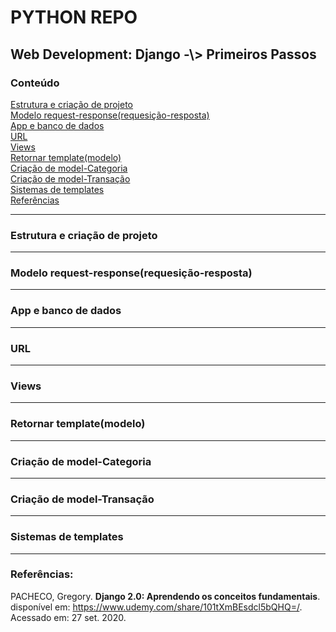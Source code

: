 # PYTHON REPO

<h2> Web Development: Django -\> Primeiros Passos</h2>

<h3>Conteúdo</h3>

<a href="#estrutura">Estrutura e criação de projeto</a>  
<a href="#request-response">Modelo request-response(requesição-resposta)</a>  
<a href="#bd">App e banco de dados</a>  
<a href="#url">URL</a>  
<a href="#views">Views</a>  
<a href="#template">Retornar template(modelo)</a>  
<a href="#cat">Criação de model-Categoria</a>  
<a href="#trans">Criação de model-Transação</a>  
<a href="#sistema">Sistemas de templates</a>  
<a href="#biblio">Referências</a>  

---

<a name="estrutura"><h3>Estrutura e criação de projeto</h3></a>

---

<a name="request-response"><h3>Modelo request-response(requesição-resposta)</h3></a>

---

<a name="bd"><h3>App e banco de dados</h3></a>

---

<a name="url"><h3>URL</h3></a>

---

<a name="views"><h3>Views</h3></a>

---

<a name="template"><h3>Retornar template(modelo)</h3></a>

---

<a name="cat"><h3>Criação de model-Categoria</h3></a>

---

<a name="trans"><h3>Criação de model-Transação</h3></a>

---

<a name="sistemas"><h3>Sistemas de templates</h3></a>

---

<a name="biblio"><h3>Referências:</h3></a>

PACHECO, Gregory. **Django 2.0: Aprendendo os conceitos fundamentais**. disponível em: https://www.udemy.com/share/101tXmBEsdcl5bQHQ=/.  Acessado em: 27 set. 2020.  


